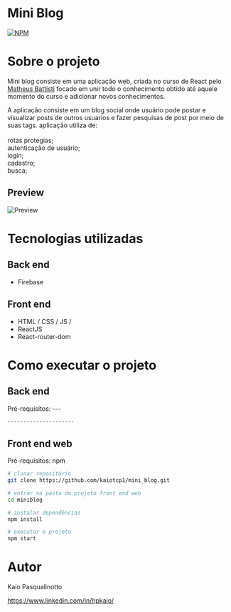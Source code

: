 # Mini Blog
[![NPM](https://img.shields.io/npm/l/react)](https://github.com/kaiotcp1/mini_blog/blob/main/license) 

# Sobre o projeto

Mini blog consiste em uma aplicação web, criada no curso de React pelo
[Matheus Battisti](https://www.udemy.com/course/react-do-zero-a-maestria-c-hooks-router-api-projetos/ "Curso udemy")
focado em unir todo o conhecimento obtido até aquele momento do curso e adicionar novos conhecimentos.

A aplicação consiste em um blog social onde usuário pode postar e visualizar posts de outros usuarios e fazer pesquisas de post por meio de suas tags.
aplicação utiliza de:<br><br>
rotas protegias; <br>
autenticação de usuário;<br>
login;<br>
cadastro;<br>
busca;




## Preview
![Preview](https://media3.giphy.com/media/QvwfTPDxxE4yJrkQe6/giphy.gif)



# Tecnologias utilizadas
## Back end
- Firebase
## Front end
- HTML / CSS / JS /
- ReactJS
- React-router-dom

# Como executar o projeto

## Back end
Pré-requisitos: ---

```bash
---------------------
```

## Front end web
Pré-requisitos: npm 

```bash
# clonar repositório
git clone https://github.com/kaiotcp1/mini_blog.git

# entrar na pasta do projeto front end web
cd miniblog

# instalar dependências
npm install

# executar o projeto
npm start
```

# Autor

Kaio Pasqualinotto

https://www.linkedin.com/in/hpkaio/
